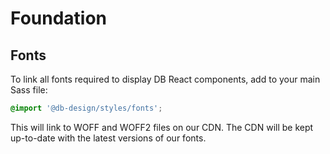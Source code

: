 # Foundation

## Fonts

To link all fonts required to display DB React components, add to your main Sass file:

```scss
@import '@db-design/styles/fonts';
```

This will link to WOFF and WOFF2 files on our CDN. The CDN will be kept up-to-date with the latest versions of our fonts.
